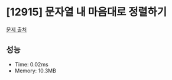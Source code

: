 # [12915] 문자열 내 마음대로 정렬하기

[문제 출처](https://school.programmers.co.kr/learn/courses/30/lessons/12915)

## 성능

- Time: 0.02ms
- Memory: 10.3MB